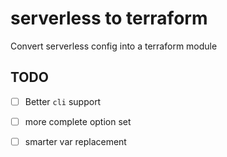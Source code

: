# serverless to terraform
Convert serverless config into a terraform module



## TODO
- [ ] Better `cli` support
- [ ] more complete option set
- [ ] smarter var replacement


